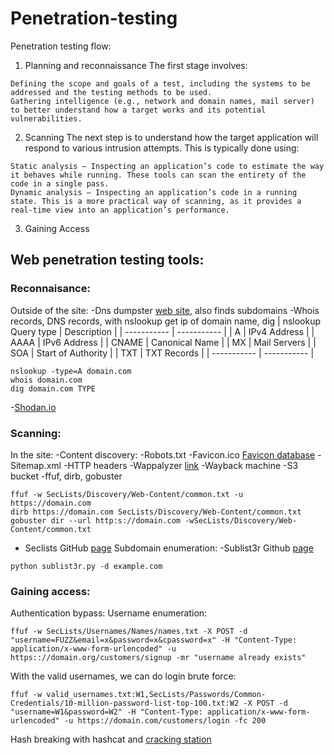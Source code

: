 # Penetration-testing
Penetration testing flow:

  1. Planning and reconnaissance
     The first stage involves:

    Defining the scope and goals of a test, including the systems to be addressed and the testing methods to be used.
    Gathering intelligence (e.g., network and domain names, mail server) to better understand how a target works and its potential vulnerabilities.

  2. Scanning
The next step is to understand how the target application will respond to various intrusion attempts. This is typically done using:

    Static analysis – Inspecting an application’s code to estimate the way it behaves while running. These tools can scan the entirety of the code in a single pass.
    Dynamic analysis – Inspecting an application’s code in a running state. This is a more practical way of scanning, as it provides a real-time view into an application’s performance.

  3. Gaining Access


## Web penetration testing tools:
  ### Reconnaisance:
Outside of the site:
  -Dns dumpster [web site](https://dnsdumpster.com/), also finds subdomains
  -Whois records, DNS records, with nslookup get ip of domain name, dig
  | nslookup Query type | Description |
  | ----------- | ----------- |
  | A | IPv4 Address |
  | AAAA | IPv6 Address |
  | CNAME | Canonical Name |
  | MX | Mail Servers |
  | SOA | Start of Authority |
  | TXT | TXT Records |
  | ----------- | ----------- |

  ```
  nslookup -type=A domain.com
  whois domain.com
  dig domain.com TYPE
  ```
  -[Shodan.io](https://www.shodan.io/)
  ### Scanning:
In the site:
  -Content discovery:
      -Robots.txt 
      -Favicon.ico [Favicon database](https://wiki.owasp.org/index.php/OWASP_favicon_database)
      -Sitemap.xml
      -HTTP headers
      -Wappalyzer [link](https://www.wappalyzer.com)
      -Wayback machine
      -S3 bucket
      -ffuf, dirb, gobuster
      
```
ffuf -w SecLists/Discovery/Web-Content/common.txt -u https://domain.com
dirb https://domain.com SecLists/Discovery/Web-Content/common.txt
gobuster dir --url http:s://domain.com -wSecLists/Discovery/Web-Content/common.txt
```
      
  - Seclists GitHub [page](https://github.com/danielmiessler/SecLists)
Subdomain enumeration:
    -Sublist3r Github [page](https://github.com/aboul3la/Sublist3r)
    
 ```
python sublist3r.py -d example.com
 ```

### Gaining access:
Authentication bypass:
Username enumeration:

```
ffuf -w SecLists/Usernames/Names/names.txt -X POST -d "username=FUZZ&email=x&password=x&cpassword=x" -H "Content-Type: application/x-www-form-urlencoded" -u https:://domain.org/customers/signup -mr "username already exists"
```

With the valid usernames, we can do login brute force:

``` 
ffuf -w valid_usernames.txt:W1,SecLists/Passwords/Common-Credentials/10-million-password-list-top-100.txt:W2 -X POST -d "username=W1&password=W2" -H "Content-Type: application/x-www-form-urlencoded" -u https://domain.com/customers/login -fc 200
```

Hash breaking with hashcat and [cracking station](https://crackstation.net/)
 

